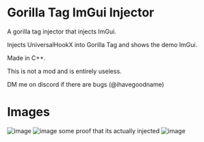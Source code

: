 # Gorilla Tag ImGui Injector
A gorilla tag injector that injects ImGui.

Injects UniversalHookX into Gorilla Tag and shows the demo ImGui. 

Made in C++.

This is not a mod and is entirely useless.

DM me on discord if there are bugs (@ihavegoodname)

# Images
![image](https://github.com/ihavegoodnameiscool/GorillaTag-ImGui-Injector/assets/134086902/6dd98ba7-2459-4bf4-be2b-80ed7d359d9e)
![image](https://github.com/ihavegoodnameiscool/GorillaTag-ImGui-Injector/assets/134086902/ad439874-03fb-4a1f-bab5-4aee8269af87)
some proof that its actually injected
![image](https://github.com/ihavegoodnameiscool/GorillaTag-ImGui-Injector/assets/134086902/3e8d8bc5-60d1-40d0-a6c3-d9b1d7a4c102)
